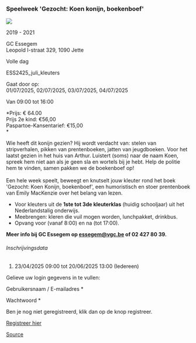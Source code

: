 ### Speelweek 'Gezocht: Koen konijn, boekenboef'

![](https://s3-eu-west-1.amazonaws.com/os-kwdo/prod/vgc/images/activity/67c5c4ed2479e_Konijn.jpg)

2019 - 2021

GC Essegem  
Leopold I-straat 329, 1090 Jette

Volle dag

ESS2425_juli_kleuters

Gaat door op:  
01/07/2025, 02/07/2025, 03/07/2025, 04/07/2025

Van 09:00 tot 16:00

*Prijs: € 64.00  
Prijs 2e kind: €56,00  
Paspartoe-Kansentarief: €15,00  
*

Wie heeft dit konijn gezien? Hij wordt verdacht van: stelen van stripverhalen, pikken van prentenboeken, jatten van jeugdboeken. Voor het laatst gezien in het huis van Arthur. Luistert (soms) naar de naam Koen, spreek hem niet aan als je geen sla en wortels bij je hebt. Help de politie hem te vinden, samen pakken we de boekenboef op!  
<br/>Een hele week speelt, beweegt en knutselt jouw kleuter rond het boek 'Gezocht: Koen Konijn, boekenboef', een humoristisch en stoer prentenboek van Emily MacKenzie over het belang van lezen.

* Voor kleuters uit de **1ste tot 3de kleuterklas** (huidig schooljaar) uit het Nederlandstalig onderwijs.
* Meebrengen: kleren die vuil mogen worden, lunchpakket, drinkbus.
* Opvang voor (vanaf 8:00) en na (tot 17:00).

**Meer info bij GC Essegem op essegem@vgc.be of 02 427 80 39.**

###### Inschrijvingsdata

1.  23/04/2025 09:00 tot 20/06/2025 13:00 (Iedereen)

Gelieve uw login gegevens in te vullen:

Gebruikersnaam / E-mailadres \* 

Wachtwoord \* 

  

Ben je nog niet geregistreerd, klik dan op de knop registreer.

[Registreer hier](/registration)

[Source](https://tickets.vgc.be/activity/subscribe/ESS2425_juli_kleuters)
